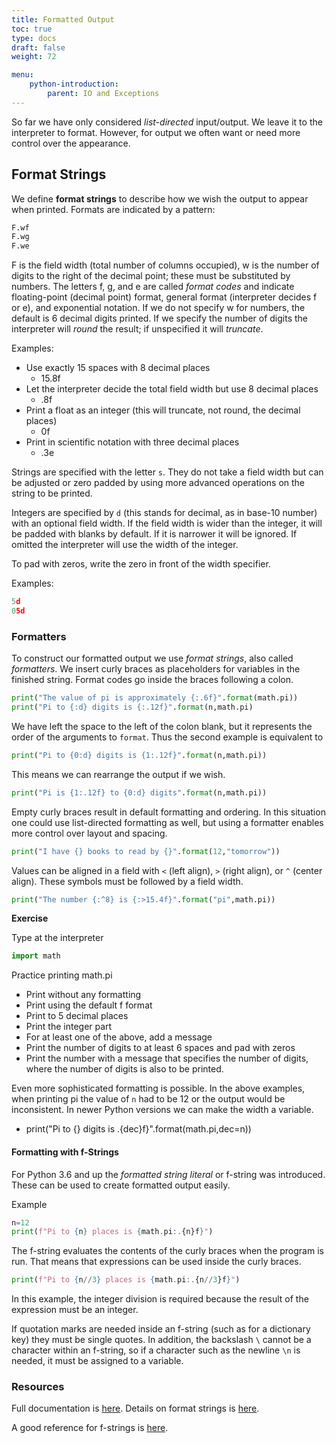```yaml
---
title: Formatted Output
toc: true
type: docs
draft: false
weight: 72

menu:
    python-introduction:
        parent: IO and Exceptions
---
```


So far we have only considered _list-directed_ input/output.  We leave it to the interpreter to format.  However, for output we often want or need more control over the appearance.  

## Format Strings

We define __format strings__ to describe how we wish the output to appear when printed.  Formats are indicated by a pattern:

```python
F.wf
F.wg
F.we
```

F is the field width (total number of columns occupied), w is the number of digits to the right of the decimal point; these must be substituted by numbers. The letters f, g, and e are called _format codes_ and indicate floating-point (decimal point) format, general format (interpreter decides f or e), and exponential notation.  If we do not specify w for numbers, the default is 6 decimal digits printed.  If we specify the number of digits the interpreter will _round_ the result; if unspecified it will _truncate_.

Examples:

* Use exactly 15 spaces with 8 decimal places 
  * 15.8f
* Let the interpreter decide the total field width but use 8 decimal places 
  * .8f
* Print a float as an integer (this will truncate, not round, the decimal places)
  * 0f
* Print in scientific notation with three decimal places
  * .3e

Strings are specified with the letter `s`. They do not take a field width but can be adjusted or zero padded by using more advanced operations on the string to be printed.

Integers are specified by `d` (this stands for decimal, as in base-10 number) with an optional field width.  If the field width is wider than the integer, it will be padded with blanks by default.  If it is narrower it will be ignored.  If omitted the interpreter will use the width of the integer.  

To pad with zeros, write the zero in front of the width specifier.

Examples:

```python
5d
05d
```

### Formatters

To construct our formatted output we use _format strings_, also called _formatters_.  We insert curly braces as placeholders for variables in the finished string.  Format codes go inside the braces following a colon.
```python
print("The value of pi is approximately {:.6f}".format(math.pi))
print("Pi to {:d} digits is {:.12f}".format(n,math.pi)
```

We have left the space to the left of the colon blank, but it represents the order of the arguments to `format`.  Thus the second example is equivalent to
```python
print("Pi to {0:d} digits is {1:.12f}".format(n,math.pi))
```

This means we can rearrange the output if we wish.
```python
print("Pi is {1:.12f} to {0:d} digits".format(n,math.pi))
```

Empty curly braces result in default formatting and ordering.  In this situation one could use list-directed formatting as well, but using a formatter enables more control over layout and spacing.
```python
print("I have {} books to read by {}".format(12,"tomorrow"))
```

Values can be aligned in a field with `<` (left align), `>` (right align), or `^` (center align). These symbols must be followed by a field width.
```python
print("The number {:^8} is {:>15.4f}".format("pi",math.pi))
```

**Exercise**

Type at the interpreter 

```python
import math
```

Practice printing math.pi
- Print without any formatting
- Print using the default f format
- Print to 5 decimal places 
- Print the integer part 
- For at least one of the above, add a message
- Print the number of digits to at least 6 spaces and pad with zeros
- Print the number with a message that specifies the number of digits, where the number of digits is also to be printed.

Even more sophisticated formatting is possible.  In the above examples, when printing pi the value of `n` had to be 12 or the output would be inconsistent.  In newer Python versions we can make the width a variable.

* print("Pi to {} digits is .{dec}f}".format(math.pi,dec=n))

#### Formatting with f-Strings

For Python 3.6 and up the _formatted string literal_ or f-string was introduced.  These can be used to create formatted output easily.

Example

```python
n=12
print(f"Pi to {n} places is {math.pi:.{n}f}")
```

The f-string evaluates the contents of the curly braces when the program is run.  That means that expressions can be used inside the curly braces.

```python
print(f"Pi to {n//3} places is {math.pi:.{n//3}f}")
```

In this example, the integer division is required because the result of the expression must be an integer.

If quotation marks are needed inside an f-string (such as for a dictionary key) they must be single quotes.  In addition, the backslash `\` cannot be a character within an f-string, so if a character such as the newline `\n` is needed, it must be assigned to a variable.

### Resources

Full documentation is [here](https://docs.python.org/3/tutorial/inputoutput.html).  Details on format strings is [here](https://docs.python.org/3/library/string.html).

A good reference for f-strings is [here](https://zetcode.com/python/fstring/).
